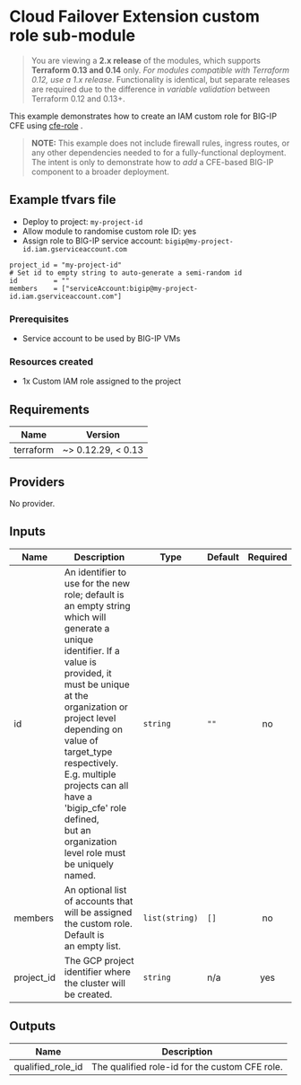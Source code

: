 # Cloud Failover Extension custom role sub-module

> You are viewing a **2.x release** of the modules, which supports
> **Terraform 0.13 and 0.14** only. *For modules compatible with Terraform 0.12,
> use a 1.x release.* Functionality is identical, but separate releases are
> required due to the difference in *variable validation* between Terraform 0.12
> and 0.13+.

This example demonstrates how to create an IAM custom role for BIG-IP CFE using
[cfe-role](https://registry.terraform.io/modules/memes/f5-bigip/google/latest/submodules/cfe-role)
.

> **NOTE:** This example does not include firewall rules, ingress routes, or any
> other dependencies needed to for a fully-functional deployment. The intent is
> only to demonstrate how to *add* a CFE-based BIG-IP component to a broader
> deployment.

<!-- spell-checker: ignore tfvars gserviceaccount mgmt bigip -->
## Example tfvars file

* Deploy to project: `my-project-id`
* Allow module to randomise custom role ID: yes
* Assign role to BIG-IP service account: `bigip@my-project-id.iam.gserviceaccount.com`

<!-- spell-checker: disable -->
```hcl
project_id = "my-project-id"
# Set id to empty string to auto-generate a semi-random id
id         = ""
members    = ["serviceAccount:bigip@my-project-id.iam.gserviceaccount.com"]
```
<!-- spell-checker: enable -->

### Prerequisites

* Service account to be used by BIG-IP VMs

### Resources created

<!-- spell-checker: ignore payg -->
* 1x Custom IAM role assigned to the project

<!-- spell-checker:ignore markdownlint -->
<!-- markdownlint-disable MD033 MD034-->
<!-- BEGINNING OF PRE-COMMIT-TERRAFORM DOCS HOOK -->
## Requirements

| Name | Version |
|------|---------|
| terraform | ~> 0.12.29, < 0.13 |

## Providers

No provider.

## Inputs

| Name | Description | Type | Default | Required |
|------|-------------|------|---------|:--------:|
| id | An identifier to use for the new role; default is an empty string which will<br>generate a unique identifier. If a value is provided, it must be unique at the<br>organization or project level depending on value of target\_type respectively.<br>E.g. multiple projects can all have a 'bigip\_cfe' role defined,<br>but an organization level role must be uniquely named. | `string` | `""` | no |
| members | An optional list of accounts that will be assigned the custom role. Default is<br>an empty list. | `list(string)` | `[]` | no |
| project\_id | The GCP project identifier where the cluster will be created. | `string` | n/a | yes |

## Outputs

| Name | Description |
|------|-------------|
| qualified\_role\_id | The qualified role-id for the custom CFE role. |

<!-- END OF PRE-COMMIT-TERRAFORM DOCS HOOK -->
<!-- markdownlint-enable MD033 MD034 -->

